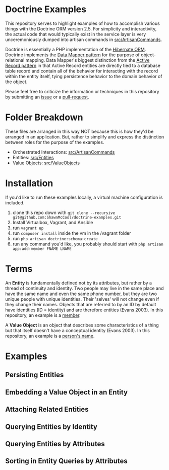 Doctrine Examples
=================
This repository serves to highlight examples of how to accomplish various things with the Doctrine ORM version 2.5. For simplicity and interactivity, the actual code that would typically exist in the service layer is very unceremoniously dumped into artisan commands in [src/ArtisanCommands](src/ArtisanCommands).

Doctrine is essentially a PHP implementation of the [Hibernate ORM](http://hibernate.org/orm/). Doctrine implements the [Data Mapper pattern](http://martinfowler.com/eaaCatalog/dataMapper.html) for the purpose of object-relational mapping. Data Mapper's biggest distinction from the [Active Record pattern](http://www.martinfowler.com/eaaCatalog/activeRecord.html) in that Active Record entities are directly tied to a database table record and contain all of the behavior for interacting with the record within the entity itself, tying persistence behavior to the domain behavior of the object.

Please feel free to criticize the information or techniques in this repository by submitting an [issue](https://github.com/ShawnMcCool/doctrine-examples/issues) or a [pull-request](https://github.com/ShawnMcCool/doctrine-examples/pulls).

# Folder Breakdown

These files are arranged in this way NOT because this is how they'd be arranged in an application. But, rather to simplify and express the distinction between roles for the purpose of the examples.

- Orchestrated Interactions: [src/ArtisanCommands](src/ArtisanCommands)
- Entities: [src/Entities](src/Entities)
- Value Objects: [src/ValueObjects](src/ValueObjects)

# Installation

If you'd like to run these examples locally, a virtual machine configuration is included.

1. clone this repo down with `git clone --recursive git@github.com:ShawnMcCool/doctrine-examples.git`
2. Install Virtualbox, Vagrant, and Ansible
3. run `vagrant up`
4. run `composer install` inside the vm in the /vagrant folder
5. run `php artisan doctrine:schema:create`
6. run any command you'd like, you probably should start with `php artisan app:add-member FNAME LNAME`

# Terms

An **Entity** is fundamentally defined not by its attributes, but rather by a thread of continuity and identity. Two people may live in the same place and have the same name and even the same phone number, but they are two unique people with unique identities. Their 'selves' will not change even if they change their names. Objects that are referred to by an ID by default have identities (ID = identity) and are therefore entities (Evans 2003). In this repository, an example is a [member](src/Entities/Member.php).

A **Value Object** is an object that describes some characteristics of a thing but that itself doesn't have a conceptual identity (Evans 2003). In this repository, an example is a [person's name](src/ValueObjects/Name.php).

# Examples

## Persisting Entities

## Embedding a Value Object in an Entity

## Attaching Related Entities

## Querying Entities by Identity

## Querying Entities by Attributes

## Sorting in Entity Queries by Attributes

